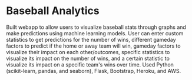 # Baseball Analytics

Built webapp to allow users to visualize baseball stats through graphs and make predictions using machine learning models. User can enter custom statistics to get predictions for the number of wins, different gameday factors to predict if the home or away team will win, gameday factors to visualize their impact on each other/outcomes, specific statistics to visualize its impact on the number of wins, and a certain statistic to visualize its impact on a specific team's wins over time. Used Python (scikit-learn, pandas, and seaborn), Flask, Bootstrap, Heroku, and AWS.
